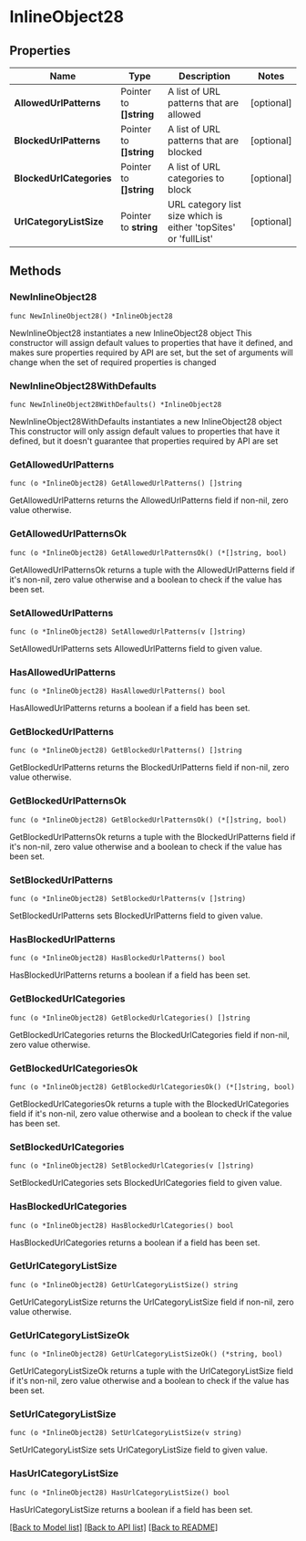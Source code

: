# InlineObject28

## Properties

Name | Type | Description | Notes
------------ | ------------- | ------------- | -------------
**AllowedUrlPatterns** | Pointer to **[]string** | A list of URL patterns that are allowed | [optional] 
**BlockedUrlPatterns** | Pointer to **[]string** | A list of URL patterns that are blocked | [optional] 
**BlockedUrlCategories** | Pointer to **[]string** | A list of URL categories to block | [optional] 
**UrlCategoryListSize** | Pointer to **string** | URL category list size which is either &#39;topSites&#39; or &#39;fullList&#39; | [optional] 

## Methods

### NewInlineObject28

`func NewInlineObject28() *InlineObject28`

NewInlineObject28 instantiates a new InlineObject28 object
This constructor will assign default values to properties that have it defined,
and makes sure properties required by API are set, but the set of arguments
will change when the set of required properties is changed

### NewInlineObject28WithDefaults

`func NewInlineObject28WithDefaults() *InlineObject28`

NewInlineObject28WithDefaults instantiates a new InlineObject28 object
This constructor will only assign default values to properties that have it defined,
but it doesn't guarantee that properties required by API are set

### GetAllowedUrlPatterns

`func (o *InlineObject28) GetAllowedUrlPatterns() []string`

GetAllowedUrlPatterns returns the AllowedUrlPatterns field if non-nil, zero value otherwise.

### GetAllowedUrlPatternsOk

`func (o *InlineObject28) GetAllowedUrlPatternsOk() (*[]string, bool)`

GetAllowedUrlPatternsOk returns a tuple with the AllowedUrlPatterns field if it's non-nil, zero value otherwise
and a boolean to check if the value has been set.

### SetAllowedUrlPatterns

`func (o *InlineObject28) SetAllowedUrlPatterns(v []string)`

SetAllowedUrlPatterns sets AllowedUrlPatterns field to given value.

### HasAllowedUrlPatterns

`func (o *InlineObject28) HasAllowedUrlPatterns() bool`

HasAllowedUrlPatterns returns a boolean if a field has been set.

### GetBlockedUrlPatterns

`func (o *InlineObject28) GetBlockedUrlPatterns() []string`

GetBlockedUrlPatterns returns the BlockedUrlPatterns field if non-nil, zero value otherwise.

### GetBlockedUrlPatternsOk

`func (o *InlineObject28) GetBlockedUrlPatternsOk() (*[]string, bool)`

GetBlockedUrlPatternsOk returns a tuple with the BlockedUrlPatterns field if it's non-nil, zero value otherwise
and a boolean to check if the value has been set.

### SetBlockedUrlPatterns

`func (o *InlineObject28) SetBlockedUrlPatterns(v []string)`

SetBlockedUrlPatterns sets BlockedUrlPatterns field to given value.

### HasBlockedUrlPatterns

`func (o *InlineObject28) HasBlockedUrlPatterns() bool`

HasBlockedUrlPatterns returns a boolean if a field has been set.

### GetBlockedUrlCategories

`func (o *InlineObject28) GetBlockedUrlCategories() []string`

GetBlockedUrlCategories returns the BlockedUrlCategories field if non-nil, zero value otherwise.

### GetBlockedUrlCategoriesOk

`func (o *InlineObject28) GetBlockedUrlCategoriesOk() (*[]string, bool)`

GetBlockedUrlCategoriesOk returns a tuple with the BlockedUrlCategories field if it's non-nil, zero value otherwise
and a boolean to check if the value has been set.

### SetBlockedUrlCategories

`func (o *InlineObject28) SetBlockedUrlCategories(v []string)`

SetBlockedUrlCategories sets BlockedUrlCategories field to given value.

### HasBlockedUrlCategories

`func (o *InlineObject28) HasBlockedUrlCategories() bool`

HasBlockedUrlCategories returns a boolean if a field has been set.

### GetUrlCategoryListSize

`func (o *InlineObject28) GetUrlCategoryListSize() string`

GetUrlCategoryListSize returns the UrlCategoryListSize field if non-nil, zero value otherwise.

### GetUrlCategoryListSizeOk

`func (o *InlineObject28) GetUrlCategoryListSizeOk() (*string, bool)`

GetUrlCategoryListSizeOk returns a tuple with the UrlCategoryListSize field if it's non-nil, zero value otherwise
and a boolean to check if the value has been set.

### SetUrlCategoryListSize

`func (o *InlineObject28) SetUrlCategoryListSize(v string)`

SetUrlCategoryListSize sets UrlCategoryListSize field to given value.

### HasUrlCategoryListSize

`func (o *InlineObject28) HasUrlCategoryListSize() bool`

HasUrlCategoryListSize returns a boolean if a field has been set.


[[Back to Model list]](../README.md#documentation-for-models) [[Back to API list]](../README.md#documentation-for-api-endpoints) [[Back to README]](../README.md)


